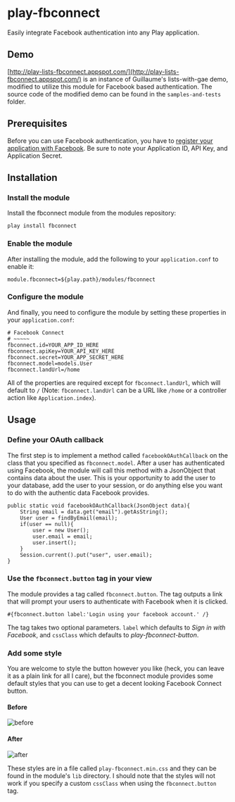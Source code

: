 # play-fbconnect

Easily integrate Facebook authentication into any Play application. 

## Demo

[http://play-lists-fbconnect.appspot.com/](http://play-lists-fbconnect.appspot.com/) is an instance of Guillaume's lists-with-gae demo, modified to utilize this module for Facebook based authentication. The source code of the modified demo can be found in the `samples-and-tests` folder.

## Prerequisites

Before you can use Facebook authentication, you have to [register your application with Facebook](http://www.facebook.com/developers/createapp.php). Be sure to note your Application ID, API Key, and Application Secret.

## Installation

### Install the module

Install the fbconnect module from the modules repository:

    play install fbconnect

### Enable the module

After installing the module, add the following to your `application.conf` to enable it:

    module.fbconnect=${play.path}/modules/fbconnect

### Configure the module

And finally, you need to configure the module by setting these properties in your `application.conf`:

    # Facebook Connect
    # ~~~~~
    fbconnect.id=YOUR_APP_ID_HERE
    fbconnect.apiKey=YOUR_API_KEY_HERE
    fbconnect.secret=YOUR_APP_SECRET_HERE
    fbconnect.model=models.User
    fbconnect.landUrl=/home

All of the properties are required except for `fbconnect.landUrl`, which will default to `/` (Note: `fbconnect.landUrl` can be a URL like `/home` or a controller action like `Application.index`).

## Usage

### Define your OAuth callback

The first step is to implement a method called `facebookOAuthCallback` on the class that you specified as `fbconnect.model`. After a user has authenticated using Facebook, the module will call this method with a JsonObject that contains data about the user. This is your opportunity to add the user to your database, add the user to your session, or do anything else you want to do with the authentic data Facebook provides.

    public static void facebookOAuthCallback(JsonObject data){
        String email = data.get("email").getAsString();
        User user = findByEmail(email);
        if(user == null){
            user = new User();
            user.email = email;
            user.insert();
        }
        Session.current().put("user", user.email);
    }

### Use the `fbconnect.button` tag in your view

The module provides a tag called `fbconnect.button`. The tag outputs a link that will prompt your users to authenticate with Facebook when it is clicked.

	#{fbconnect.button label:'Login using your facebook account.' /}

The tag takes two optional parameters. `label` which defaults to *Sign in with Facebook*, and `cssClass` which defaults to *play-fbconnect-button*.

### Add some style

You are welcome to style the button however you like (heck, you can leave it as a plain link for all I care), but the fbconnect module provides some default styles that you can use to get a decent looking Facebook Connect button.

#### Before

![before](http://play-lists-fbconnect.appspot.com/assets/images/before.jpg)

#### After

![after](http://play-lists-fbconnect.appspot.com/assets/images/after.jpg)

These styles are in a file called `play-fbconnect.min.css` and they can be found in the module's `lib` directory. I should note that the styles will not work if you specify a custom `cssClass` when using the `fbconnect.button` tag.